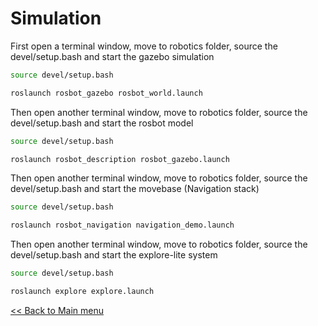 # Simulation

First open a terminal window, move to robotics folder, source the devel/setup.bash and start the gazebo simulation

```sh
source devel/setup.bash
```
```sh
roslaunch rosbot_gazebo rosbot_world.launch
```

Then open another terminal window, move to robotics folder, source the devel/setup.bash and start the rosbot model
```sh
source devel/setup.bash
```

```sh
roslaunch rosbot_description rosbot_gazebo.launch
```

Then open another terminal window, move to robotics folder, source the devel/setup.bash and start the movebase (Navigation stack)

```sh
source devel/setup.bash
```

```sh
roslaunch rosbot_navigation navigation_demo.launch
```


Then open another terminal window, move to robotics folder, source the devel/setup.bash and start the explore-lite system

```sh
source devel/setup.bash
```
```sh
roslaunch explore explore.launch
```

[<< Back to Main menu](../README.md)